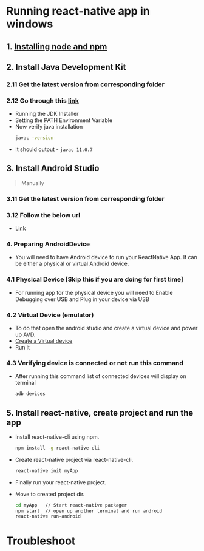 # Running react-native app in windows

## 1. [Installing node and npm](https://tap.ibhubs.in/revision/node-setup/)

## 2. Install Java Development Kit

### 2.11 Get the latest version from corresponding folder

### 2.12 Go through this [link](https://docs.oracle.com/en/java/javase/11/install/installation-jdk-microsoft-windows-platforms.html#GUID-BCE568C9-93D3-49F4-9B0C-9DD4A3419792)

- Running the JDK Installer
- Setting the PATH Environment Variable
- Now verify java installation
  ```sh
  javac -version
  ```
- It should output - `javac 11.0.7`

## 3. Install Android Studio

> Manually

### 3.11 Get the latest version from corresponding folder

### 3.12 Follow the below url

- [Link](https://developer.android.com/studio/install#windows)

### 4. Preparing AndroidDevice

- You will need to have Android device to run your ReactNative App. It can be either a physical or virtual Android device.

### 4.1 Physical Device [Skip this if you are doing for first time]

- For running app for the physical device you will need to Enable Debugging over USB and Plug in your device via USB

### 4.2 Virtual Device (emulator)

- To do that open the android studio and create a virtual device and power up AVD.
- [Create a Virtual device](https://developer.android.com/studio/run/managing-avds)
- Run it

### 4.3 Verifying device is connected or not run this command

- After running this command list of connected devices will display on terminal

  ```sh
  adb devices
  ```

## 5. Install react-native, create project and run the app

- Install react-native-cli using npm.

  ```sh
  npm install -g react-native-cli
  ```

- Create react-native project via react-native-cli.

  ```sh
  react-native init myApp
  ```

- Finally run your react-native project.

- Move to created project dir.
  ```sh
  cd myApp   // Start react-native packager
  npm start  // open up another terminal and run android
  react-native run-android
  ```

# Troubleshoot

